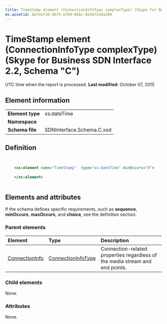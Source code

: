 ```yaml
---
title: TimeStamp element (ConnectionInfoType complexType) (Skype for Business SDN Interface 2.2, Schema "C")
ms.assetid: bb7eaf3d-4b75-e7b9-0ebc-024b7e38a209
---
```



# TimeStamp element (ConnectionInfoType complexType) (Skype for Business SDN Interface 2.2, Schema "C")
UTC time when the report is processed. 
 **Last modified:** October 07, 2015
  
    
    


## Element information


|||
|:-----|:-----|
|**Element type**|xs:dateTime |
|**Namespace**||
|**Schema file**|SDNInterface.Schema.C.xsd |
   

## Definition


```XML


    <xs:element name="TimeStamp"  type="xs:dateTime" minOccurs="0">
    
    </xs:element>
  
```


## Elements and attributes

If the schema defines specific requirements, such as **sequence**, **minOccurs**, **maxOccurs**, and **choice**, see the definition section. 
  
    
    

### Parent elements



|**Element**|**Type**|**Description**|
|:-----|:-----|:-----|
| [ConnectionInfo](connectioninfo-element.md)| [ConnectionInfoType](connectioninfotype-complextype.md)|Connection-related properties regardless of the media stream and end points. |
   

### Child elements

None. 
  
    
    

### Attributes

None. 
  
    
    

